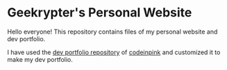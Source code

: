 # Geekrypter's Personal Website

Hello everyone! This repository contains files of my personal website and dev portfolio.

I have used the [dev portfolio repository](https://github.com/codeinpink/codeinpink.github.io) of [codeinpink](https://github.com/codeinpink) and customized it to make my dev portfolio.    
